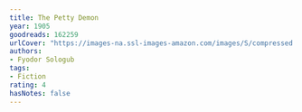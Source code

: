 ```yaml
---
title: The Petty Demon
year: 1905
goodreads: 162259
urlCover: "https://images-na.ssl-images-amazon.com/images/S/compressed.photo.goodreads.com/books/1340739669i/162259.jpg"
authors:
- Fyodor Sologub
tags:
- Fiction
rating: 4
hasNotes: false
---
```


